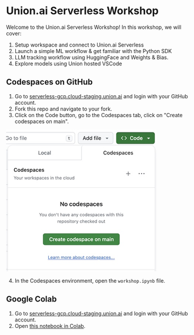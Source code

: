 # Union.ai Serverless Workshop

Welcome to the Union.ai Serverless Workshop! In this workshop, we will cover:

1. Setup workspace and connect to Union.ai Serverless
2. Launch a simple ML workflow & get familiar with the Python SDK
3. LLM tracking workflow using HuggingFace and Weights & Bias.
4. Explore models using Union hosted VSCode

## Codespaces on GitHub

1. Go to [serverless-gcp.cloud-staging.union.ai](https://serverless-gcp.cloud-staging.union.ai/) and login with your GitHub account.
2. Fork this repo and navigate to your fork.
3. Click on the Code button, go to the Codespaces tab, click on "Create codespaces on main".

![](assets/codespaces3.jpg)

4. In the Codespaces environment, open the `workshop.ipynb` file.

## Google Colab

1. Go to [serverless-gcp.cloud-staging.union.ai](https://serverless-gcp.cloud-staging.union.ai/) and login with your GitHub account.
2. Open [this notebook in Colab](https://colab.research.google.com/github/thomasjpfan/unionai-llm-tracking-workshop/blob/main/workshop.ipynb).

